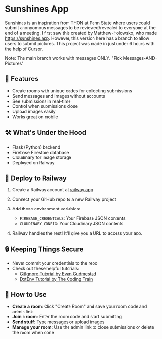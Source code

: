 # Sunshines App


Sunshines is an inspiration from THON at Penn State where users could submit anonyomous messages to be reviewed/revealed to everyone at the end of a meeting. I first saw this created by Matthew-Holowsko, who made https://sunshines.app. However, this version here has a branch to allow users to submit pictures. This project was made in just under 6 hours with the help of Cursor. 


Note: The main branch works with messages ONLY. "Pick Messages-AND-Pictures"


## 🌟 Features
- Create rooms with unique codes for collecting submissions
- Send messages and images without accounts
- See submissions in real-time
- Control when submissions close
- Upload images easily
- Works great on mobile

## 🛠️ What's Under the Hood
- Flask (Python) backend
- Firebase Firestore database
- Cloudinary for image storage
- Deployed on Railway


## 🚂 Deploy to Railway
1. Create a Railway account at [railway.app](https://railway.app)

2. Connect your GitHub repo to a new Railway project

3. Add these environment variables:
   - `FIREBASE_CREDENTIALS`: Your Firebase JSON contents
   - `CLOUDINARY_CONFIG`: Your Cloudinary JSON contents

4. Railway handles the rest! It'll give you a URL to access your app.


## 🔒 Keeping Things Secure
- Never commit your credentials to the repo
- Check out these helpful tutorials:
  - [GitIgnore Tutorial by Evan Gudmestad](https://www.youtube.com/watch?v=4Puzc9NnEzo)
  - [DotEnv Tutorial by The Coding Train](https://www.youtube.com/watch?v=17UVejOw3zA)


## 📝 How to Use
- **Create a room**: Click "Create Room" and save your room code and admin link
- **Join a room**: Enter the room code and start submitting
- **Send stuff**: Type messages or upload images
- **Manage your room**: Use the admin link to close submissions or delete the room when done

